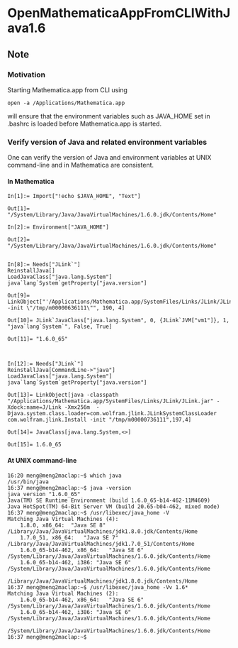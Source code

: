 # OpenMathematicaAppFromCLIWithJava1.6

## Note

### Motivation

Starting Mathematica.app from CLI using 

    open -a /Applications/Mathematica.app

will ensure that the environment variables such as JAVA_HOME set in
.bashrc is loaded before Mathematica.app is started. 

### Verify version of Java and related environment variables

One can verify the version of Java and environment variables at UNIX command-line and in Mathematica are consistent.

#### In Mathematica

    In[1]:= Import["!echo $JAVA_HOME", "Text"]
    
    Out[1]= "/System/Library/Java/JavaVirtualMachines/1.6.0.jdk/Contents/Home"
    
    In[2]:= Environment["JAVA_HOME"]
    
    Out[2]= "/System/Library/Java/JavaVirtualMachines/1.6.0.jdk/Contents/Home"


    In[8]:= Needs["JLink`"]
    ReinstallJava[]
    LoadJavaClass["java.lang.System"]
    java`lang`System`getProperty["java.version"]
    
    Out[9]= LinkObject["'/Applications/Mathematica.app/SystemFiles/Links/JLink/JLink.app/Contents/MacOS/JavaApplicationStub' -init \"/tmp/m00000636111\"", 190, 4]
    
    Out[10]= JLink`JavaClass["java.lang.System", 0, {JLink`JVM["vm1"]}, 1, "java`lang`System`", False, True]
    
    Out[11]= "1.6.0_65"
    
    
    
    In[12]:= Needs["JLink`"]
    ReinstallJava[CommandLine->"java"]
    LoadJavaClass["java.lang.System"]
    java`lang`System`getProperty["java.version"]
    
    Out[13]= LinkObject[java -classpath "/Applications/Mathematica.app/SystemFiles/Links/JLink/JLink.jar" -Xdock:name=J/Link -Xmx256m  -Djava.system.class.loader=com.wolfram.jlink.JLinkSystemClassLoader com.wolfram.jlink.Install -init "/tmp/m00000736111",197,4]
    
    Out[14]= JavaClass[java.lang.System,<>]
    
    Out[15]= 1.6.0_65

#### At UNIX command-line

    16:20 meng@meng2maclap:~$ which java
    /usr/bin/java
    16:37 meng@meng2maclap:~$ java -version
    java version "1.6.0_65"
    Java(TM) SE Runtime Environment (build 1.6.0_65-b14-462-11M4609)
    Java HotSpot(TM) 64-Bit Server VM (build 20.65-b04-462, mixed mode)
    16:37 meng@meng2maclap:~$ /usr/libexec/java_home -V
    Matching Java Virtual Machines (4):
        1.8.0, x86_64:	"Java SE 8"	/Library/Java/JavaVirtualMachines/jdk1.8.0.jdk/Contents/Home
        1.7.0_51, x86_64:	"Java SE 7"	/Library/Java/JavaVirtualMachines/jdk1.7.0_51/Contents/Home
        1.6.0_65-b14-462, x86_64:	"Java SE 6"	/System/Library/Java/JavaVirtualMachines/1.6.0.jdk/Contents/Home
        1.6.0_65-b14-462, i386:	"Java SE 6"	/System/Library/Java/JavaVirtualMachines/1.6.0.jdk/Contents/Home
    
    /Library/Java/JavaVirtualMachines/jdk1.8.0.jdk/Contents/Home
    16:37 meng@meng2maclap:~$ /usr/libexec/java_home -Vv 1.6*
    Matching Java Virtual Machines (2):
        1.6.0_65-b14-462, x86_64:	"Java SE 6"	/System/Library/Java/JavaVirtualMachines/1.6.0.jdk/Contents/Home
        1.6.0_65-b14-462, i386:	"Java SE 6"	/System/Library/Java/JavaVirtualMachines/1.6.0.jdk/Contents/Home
    
    /System/Library/Java/JavaVirtualMachines/1.6.0.jdk/Contents/Home
    16:37 meng@meng2maclap:~$ 
